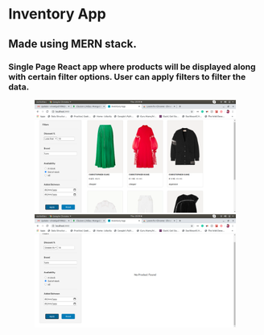 # Inventory App 
 ## Made using MERN stack.
  ### Single Page React app where products will be displayed along with certain filter options. User can apply filters to filter the data.
  <div align="center">
    <img src="/screenshots/inventoryapp_2.png" width="400px"</img> 
    <img src="/screenshots/inventoryapp_1.png" width="400px"</img> 
  </div> 